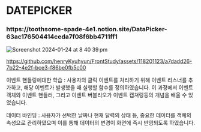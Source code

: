 
<h1>DATEPICKER</h1>

<h3>
  https://toothsome-spade-4e1.notion.site/DataPicker-63ac176504414ceda7f08f6bb4711ff1
</h3>


![Screenshot 2024-01-24 at 8 40 39 pm](https://github.com/henryKyuhyun/FrontStudy/assets/118201123/89a0f5ba-9e2d-4769-927c-9981a7027337)



https://github.com/henryKyuhyun/FrontStudy/assets/118201123/a7dadd26-7b22-4e2f-bce3-f86be0fb5c00


<p>
  이벤트 핸들링에대한 학습 : 사용자의 클릭 이벤트를 처리하기 위해 이벤트 리스너를 추가하고, 해당 이벤트가 발생했을 때 실행할 함수를 정의하였습니다.
  이 과정에서 이벤트 객체와 이벤트 핸들러, 그리고 이벤트 버블리오가 이벤트 캡쳐링등의 개념을 배울 수 있었습니다.
</p>
<p>
  데이터 바인딩 : 사용자가 선택한 날짜나 현재 달력의 상태 등, 중요한 데이터를 객체의 속성으로 관리하였으며 이를 통해 데이터의 변경이 화면에 즉시 반영되도록 하였습니다.
</p>

